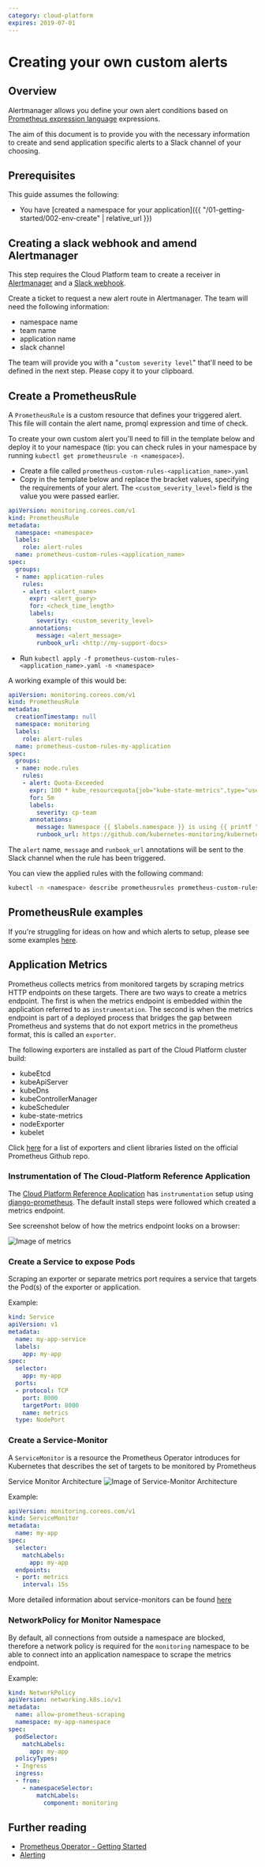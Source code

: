 ```yaml
---
category: cloud-platform
expires: 2019-07-01
---
```

# Creating your own custom alerts

## Overview
Alertmanager allows you define your own alert conditions based on [Prometheus expression language](https://prometheus.io/docs/prometheus/latest/querying/basics) expressions. 

The aim of this document is to provide you with the necessary information to create and send application specific alerts to a Slack channel of your choosing.

## Prerequisites
This guide assumes the following:

* You have [created a namespace for your application]({{ "/01-getting-started/002-env-create" | relative_url }})

## Creating a slack webhook and amend Alertmanager
This step requires the Cloud Platform team to create a receiver in [Alertmanager](https://github.com/ministryofjustice/cloud-platform-infrastructure/blob/master/terraform/cloud-platform-components/templates/prometheus-operator.yaml.tpl#L115) and a [Slack webhook](https://api.slack.com/incoming-webhooks).

Create a ticket to request a new alert route in Alertmanager. The team will need the following information:
  
- namespace name
- team name
- application name
- slack channel

The team will provide you with a "`custom severity level`" that'll need to be defined in the next step. Please copy it to your clipboard. 

## Create a PrometheusRule
A `PrometheusRule` is a custom resource that defines your triggered alert. This file will contain the alert name, promql expression and time of check. 

To create your own custom alert you'll need to fill in the template below and deploy it to your namespace (tip: you can check rules in your namespace by running `kubectl get prometheusrule -n <namespace>`). 

- Create a file called `prometheus-custom-rules-<application_name>.yaml`
- Copy in the template below and replace the bracket values, specifying the requirements of your alert. The `<custom_severity_level>` field is the value you were passed earlier. 

```yaml
apiVersion: monitoring.coreos.com/v1
kind: PrometheusRule
metadata:
  namespace: <namespace>
  labels:
    role: alert-rules
  name: prometheus-custom-rules-<application_name>
spec:
  groups:
  - name: application-rules
    rules:
    - alert: <alert_name>
      expr: <alert_query>
      for: <check_time_length>
      labels:
        severity: <custom_severity_level>
      annotations:
        message: <alert_message> 
        runbook_url: <http://my-support-docs>
```
- Run `kubectl apply -f prometheus-custom-rules-<application_name>.yaml -n <namespace>`

A working example of this would be:

```yaml
apiVersion: monitoring.coreos.com/v1
kind: PrometheusRule
metadata:
  creationTimestamp: null
  namespace: monitoring
  labels:
    role: alert-rules
  name: prometheus-custom-rules-my-application
spec:
  groups:
  - name: node.rules
    rules:
    - alert: Quota-Exceeded
      expr: 100 * kube_resourcequota{job="kube-state-metrics",type="used",namespace="monitoring"} / ignoring(instance, job, type) (kube_resourcequota{job="kube-state-metrics",type="hard"} > 0) > 90
      for: 5m
      labels:
        severity: cp-team
      annotations:
        message: Namespace {{ $labels.namespace }} is using {{ printf "%0.0f" $value}}% of its {{ $labels.resource }} quota.
        runbook_url: https://github.com/kubernetes-monitoring/kubernetes-mixin/tree/master/runbook.md#alert-name-kubequotaexceeded
```

The `alert` name, `message` and `runbook_url` annotations will be sent to the Slack channel when the rule has been triggered. 

You can view the applied rules with the following command:

```sh 
kubectl -n <namespace> describe prometheusrules prometheus-custom-rules-<application_name>
```

## PrometheusRule examples
If you're struggling for ideas on how and which alerts to setup, please see some examples [here](https://github.com/ministryofjustice/cloud-platform-infrastructure/blob/master/terraform/cloud-platform-components/resources/prometheusrule-examples/application-alerts.yaml).

## Application Metrics

Prometheus collects metrics from monitored targets by scraping metrics HTTP endpoints on these targets. There are two ways to create a metrics endpoint. The first is when the metrics endpoint is embedded within the application referred to as `instrumentation`. The second is when the metrics endpoint is part of a deployed process that bridges the gap between Prometheus and systems that do not export metrics in the prometheus format, this is called an `exporter`.

The following exporters are installed as part of the Cloud Platform cluster build:

- kubeEtcd
- kubeApiServer
- kubeDns
- kubeControllerManager
- kubeScheduler
- kube-state-metrics
- nodeExporter
- kubelet

Click [here](https://github.com/prometheus/docs/blob/master/content/docs/instrumenting/exporters.md) for a list of exporters and client libraries listed on the official Prometheus Github repo.


### Instrumentation of The Cloud-Platform Reference Application
The [Cloud Platform Reference Application](https://github.com/ministryofjustice/cloud-platform-reference-app) has `instrumentation` setup using [django-prometheus](https://github.com/korfuri/django-prometheus). The default install steps were followed which created a metrics endpoint.

See screenshot below of how the metrics endpoint looks on a browser:

![Image of metrics](https://raw.githubusercontent.com/ministryofjustice/cloud-platform-user-docs/master/images/metrics_endpoint.png)


### Create a Service to expose Pods

Scraping an exporter or separate metrics port requires a service that targets the Pod(s) of the exporter or application.

Example:

```yaml
kind: Service
apiVersion: v1
metadata:
  name: my-app-service
  labels:
    app: my-app 
spec:
  selector:
    app: my-app
  ports:
  - protocol: TCP
    port: 8000
    targetPort: 8000
    name: metrics
  type: NodePort
```

### Create a Service-Monitor
A `ServiceMonitor` is a resource the Prometheus Operator introduces for Kubernetes that describes the set of targets to be monitored by Prometheus

Service Monitor Architecture
![Image of Service-Monitor Architecture](https://raw.githubusercontent.com/ministryofjustice/cloud-platform-user-docs/master/images/service-monitor-arch.png)


Example:

```yaml
apiVersion: monitoring.coreos.com/v1
kind: ServiceMonitor
metadata:
  name: my-app
spec:
  selector:
    matchLabels:
      app: my-app
  endpoints:
  - port: metrics
    interval: 15s
```

More detailed information about service-monitors can be found [here](https://github.com/coreos/prometheus-operator/blob/master/Documentation/user-guides/running-exporters.md)

### NetworkPolicy for Monitor Namespace

By default, all connections from outside a namespace are blocked, therefore a network policy is required for the `monitoring` namespace to be able to connect into an application namespace to scrape the metrics endpoint.

Example:

```yaml
kind: NetworkPolicy
apiVersion: networking.k8s.io/v1
metadata: 
  name: allow-prometheus-scraping
  namespace: my-app-namespace
spec:
  podSelector:
    matchLabels: 
      app: my-app
  policyTypes:
  - Ingress
  ingress:
  - from:
    - namespaceSelector: 
        matchLabels: 
          component: monitoring
```

## Further reading
- [Prometheus Operator - Getting Started](https://github.com/coreos/prometheus-operator/blob/master/Documentation/user-guides/getting-started.md)
- [Alerting](https://github.com/coreos/prometheus-operator/blob/master/Documentation/user-guides/alerting.md)
